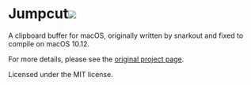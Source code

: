 # Jumpcut<a href="https://travis-ci.org/saagarjha/Jumpcut">![](https://travis-ci.org/saagarjha/Jumpcut.svg?branch=master)</a>
A clipboard buffer for macOS, originally written by snarkout and fixed to compile on macOS 10.12.

For more details, please see the [original project page](http://jumpcut.sourceforge.net).

Licensed under the MIT license.
